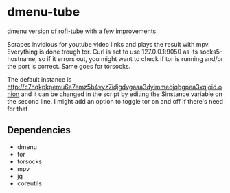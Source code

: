 # dmenu-tube
dmenu version of [rofi-tube](https://github.com/Toasterbirb/rofi-tube) with a few improvements

Scrapes invidious for youtube video links and plays the result with mpv. Everything is done trough tor. Curl is set to use 127.0.0.1:9050 as its socks5-hostname, so if it errors out, you might want to check if tor is running and/or the port is correct. Same goes for torsocks.

The default instance is http://c7hqkpkpemu6e7emz5b4vyz7idjgdvgaaa3dyimmeojqbgpea3xqjoid.onion and it can be changed in the script by editing the $instance variable on the second line. I might add an option to toggle tor on and off if there's need for that

## Dependencies
- dmenu
- tor
- torsocks
- mpv
- jq
- coreutils
